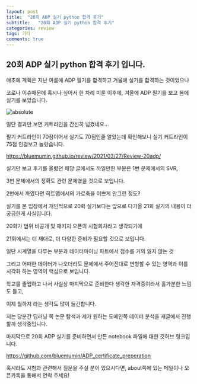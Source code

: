 ```yaml
---
layout: post
title:  "20회 ADP 실기 python 합격 후기"
subtitle:   "20회 ADP 실기 python 합격 후기"
categories: review
tags: 기타
comments: true
---
```


## 20회 ADP 실기 python 합격 후기 입니다.

애초에 계획은 지난 여름에 ADP 필기를 합격하고 겨울에 실기를 합격하는 것이었으나

코로나 이슈때문에 혹시나 싶어서 한 차례 미룬 이후에, 겨울에 ADP 필기를 보고 봄에 실기를 보았습니다.

<img data-action="zoom" src='{{ "/assets/img/adp합격.PNG" | relative_url }}' alt='absolute'>

일단 결과만 보면 커트라인을 간신히 넘겼네요...

필기 커트라인이 70점이어서 실기도 70점인줄 알았는데 확인해보니 실기 커트라인이 75점 인걸보고 놀랐습니다.

<https://bluemumin.github.io/review/2021/03/27/Review-20adp/>

실기만 보고 후기를 올렸던 해당 글에서도 까일만한 부분은 1번 문제에서의 SVR,

3번 문제에서의 정확도 관련 문제였을 것으로 보입니다.

2번에서 까였다면 히트맵에서의 가로축을 이쁘게 안그린 정도?

실기를 본 입장에서 개인적으로 20회 실기보다는 앞으로 다가올 21회 실기의 내용이 더 궁금한게 사실입니다.

20회가 범위 비공개 및 패키지 오픈의 시험회차라고 생각되기에

21회에서는 더 제대로, 더 다양한 준비가 필요할 것으로 보입니다.

일단 시계열을 다루는 부분과 데이터마이닝 파트에서 점수를 거의 잃지 않는 것

그리고 어떠한 데이터가 나오더라도 문제에서 주어진대로 변형할 수 있는 영역과 이를 시각화 하는 영역이 핵심으로 보입니다.

학교를 졸업하고 나서 사실상 마지막으로 준비한다 생각한 자격증이라서 홀가분한 느낌도 들고,

이제 뭘하지 라는 생각도 많이 들긴합니다.

저는 당분간 딥러닝 쪽 논문 탐색과 제가 원하는 도메인쪽 데이터 분석을 캐글에서 진행할까 생각중입니다.

마지막으로 20회 ADP 실기를 준비하면서 만든 notebook 파일에 대한 깃허브 링크입니다.

<https://github.com/bluemumin/ADP_certificate_preperation>

혹시라도 시험과 관련해서 질문을 주실 분이 있으시다면, about쪽에 있는 메일이나 오픈카톡을 통해서 연락 주세요!
